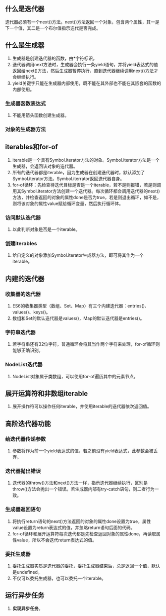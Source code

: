 ## 什么是迭代器
迭代器必须有一个next()方法。next()方法返回一个对象，包含两个属性，其一是下一个值，其二是一个布尔值指示迭代是否完成。
## 什么是生成器
1. 生成器是创建迭代器的函数，由*字符标识。
2. 迭代器调用next方法时，生成器会执行一条yield语句，并将yield表达式的值返回给next()方法，然后生成器暂停执行，直到迭代器继续调用next()方法才会继续执行。
3. yield关键字只能在生成器内部使用，既不能在其外部也不能在其嵌套的函数的内部使用。
### 生成器函数表达式
1. 不能用箭头函数创建生成器。
### 对象的生成器方法
## iterables和for-of
1. iterable是一个具有Symbol.iterator方法的对象。Symbol.iterator方法是一个生成器，会返回该对象的迭代器。
2. 所有的迭代器都是iterable，因为生成器在创建迭代器时，默认添加了Symbol.iterator方法。Symbol.iterrator返回迭代器自身。
3. for-of循环：先检查待迭代目标是否是一个iterable，若不是则报错，若是则调用其Symbol.iterator方法创建一个迭代器。每次循环都会调用迭代器的next()方法，并检查返回的对象的属性done是否为true，若是则退出循环，如不是，则将该对象的属性value赋给循环变量，然后执行循环体。
### 访问默认迭代器
1. 以此判断对象是否是一个iterable。
### 创建iterables
1. 给自定义的对象添加Symbol.iterator生成器方法，即可将其作为一个iterable。
## 内建的迭代器
### 收集器的迭代器
1. ES6的收集器类型（数组、Set、Map）有三个内建迭代器：entries()、values()、keys()。
2. 数组和Set的默认迭代器是values()，Map的默认迭代器是entries()。
### 字符串迭代器
1. 若字符串还有32位字符，普通循环会将其当作两个字符来处理，for-of循环则能够正确识别。
### NodeList迭代器
1. NodeList对象属于类数组，可以使用for-of遍历其中的元素节点。
## 展开运算符和非数组iterable
1. 展开操作符可以操作任何iterable，并使用iterable的迭代器依次返回值。
## 高阶迭代器功能
### 给迭代器传递参数
1. 参数将作为前一个yield表达式的值，若之前没有yield表达式，此参数会被丢弃。
### 迭代器抛出错误
1. 迭代器的throw()方法和next()方法一样，指示迭代器继续执行，区别是throw()方法会抛出一个错误。若生成器内部有try-catch语句，则二者行为一致。
### 生成器返回语句
1. 将执行return语句的next()方法返回的对象的属性done设置为true，属性value设置为return表达式的值，并忽略return语句后面的代码。
2. for-of循环和展开运算符每次迭代都是先检查返回对象的属性done，再读取属性value，所以不会迭代return表达式的值。
### 委托生成器
1. 委托生成器实质是迭代器的委托，委托生成器结束后，总是返回一个值，默认是undefined。
2. 不仅可以委托生成器，也可以委托一个iterable。
## 运行异步任务
1. **实现异步任务**。